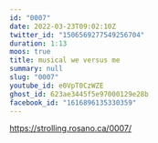 ```yaml
---
id: "0007"
date: 2022-03-23T09:02:10Z
twitter_id: "1506569277549256704"
duration: 1:13
moos: true
title: musical we versus me
summary: null
slug: "0007"
youtube_id: e0VpT0CzWZE
ghost_id: 623ae3445f5e97000129e28b
facebook_id: "1616896135330359"
---
```

https://strolling.rosano.ca/0007/
